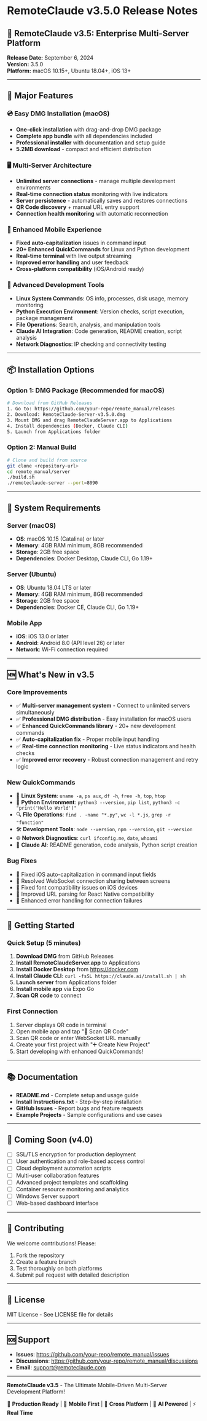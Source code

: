 # RemoteClaude v3.5.0 Release Notes

## 🎉 RemoteClaude v3.5: Enterprise Multi-Server Platform

**Release Date:** September 6, 2024  
**Version:** 3.5.0  
**Platform:** macOS 10.15+, Ubuntu 18.04+, iOS 13+

---

## 🚀 Major Features

### 💿 **Easy DMG Installation (macOS)**
- **One-click installation** with drag-and-drop DMG package
- **Complete app bundle** with all dependencies included
- **Professional installer** with documentation and setup guide
- **5.2MB download** - compact and efficient distribution

### 🖥️ **Multi-Server Architecture**
- **Unlimited server connections** - manage multiple development environments
- **Real-time connection status** monitoring with live indicators
- **Server persistence** - automatically saves and restores connections
- **QR Code discovery** + manual URL entry support
- **Connection health monitoring** with automatic reconnection

### 📱 **Enhanced Mobile Experience**
- **Fixed auto-capitalization** issues in command input
- **20+ Enhanced QuickCommands** for Linux and Python development
- **Real-time terminal** with live output streaming
- **Improved error handling** and user feedback
- **Cross-platform compatibility** (iOS/Android ready)

### 🤖 **Advanced Development Tools**
- **Linux System Commands**: OS info, processes, disk usage, memory monitoring
- **Python Execution Environment**: Version checks, script execution, package management
- **File Operations**: Search, analysis, and manipulation tools
- **Claude AI Integration**: Code generation, README creation, script analysis
- **Network Diagnostics**: IP checking and connectivity testing

---

## 📦 Installation Options

### Option 1: DMG Package (Recommended for macOS)
```bash
# Download from GitHub Releases
1. Go to: https://github.com/your-repo/remote_manual/releases
2. Download: RemoteClaude-Server-v3.5.0.dmg
3. Mount DMG and drag RemoteClaudeServer.app to Applications
4. Install dependencies (Docker, Claude CLI)
5. Launch from Applications folder
```

### Option 2: Manual Build
```bash
# Clone and build from source
git clone <repository-url>
cd remote_manual/server
./build.sh
./remoteclaude-server --port=8090
```

---

## 🔧 System Requirements

### Server (macOS)
- **OS**: macOS 10.15 (Catalina) or later
- **Memory**: 4GB RAM minimum, 8GB recommended
- **Storage**: 2GB free space
- **Dependencies**: Docker Desktop, Claude CLI, Go 1.19+

### Server (Ubuntu)
- **OS**: Ubuntu 18.04 LTS or later
- **Memory**: 4GB RAM minimum, 8GB recommended  
- **Storage**: 2GB free space
- **Dependencies**: Docker CE, Claude CLI, Go 1.19+

### Mobile App
- **iOS**: iOS 13.0 or later
- **Android**: Android 8.0 (API level 26) or later
- **Network**: Wi-Fi connection required

---

## 🆕 What's New in v3.5

### **Core Improvements**
- ✅ **Multi-server management system** - Connect to unlimited servers simultaneously
- ✅ **Professional DMG distribution** - Easy installation for macOS users
- ✅ **Enhanced QuickCommands library** - 20+ new development commands
- ✅ **Auto-capitalization fix** - Proper mobile input handling
- ✅ **Real-time connection monitoring** - Live status indicators and health checks
- ✅ **Improved error recovery** - Robust connection management and retry logic

### **New QuickCommands**
- 🐧 **Linux System**: `uname -a`, `ps aux`, `df -h`, `free -h`, `top`, `htop`
- 🐍 **Python Environment**: `python3 --version`, `pip list`, `python3 -c "print('Hello World')"`
- 🔍 **File Operations**: `find . -name "*.py"`, `wc -l *.js`, `grep -r "function"`
- 🛠️ **Development Tools**: `node --version`, `npm --version`, `git --version`
- 🌐 **Network Diagnostics**: `curl ifconfig.me`, `date`, `whoami`
- 🤖 **Claude AI**: README generation, code analysis, Python script creation

### **Bug Fixes**
- 🐛 Fixed iOS auto-capitalization in command input fields
- 🐛 Resolved WebSocket connection sharing between screens
- 🐛 Fixed font compatibility issues on iOS devices
- 🐛 Improved URL parsing for React Native compatibility
- 🐛 Enhanced error handling for connection failures

---

## 🚀 Getting Started

### Quick Setup (5 minutes)
1. **Download DMG** from GitHub Releases
2. **Install RemoteClaudeServer.app** to Applications
3. **Install Docker Desktop** from https://docker.com
4. **Install Claude CLI**: `curl -fsSL https://claude.ai/install.sh | sh`
5. **Launch server** from Applications folder
6. **Install mobile app** via Expo Go
7. **Scan QR code** to connect

### First Connection
1. Server displays QR code in terminal
2. Open mobile app and tap "📱 Scan QR Code"
3. Scan QR code or enter WebSocket URL manually
4. Create your first project with "➕ Create New Project"
5. Start developing with enhanced QuickCommands!

---

## 📚 Documentation

- **README.md** - Complete setup and usage guide
- **Install Instructions.txt** - Step-by-step installation
- **GitHub Issues** - Report bugs and feature requests
- **Example Projects** - Sample configurations and use cases

---

## 🔮 Coming Soon (v4.0)

- [ ] SSL/TLS encryption for production deployment
- [ ] User authentication and role-based access control
- [ ] Cloud deployment automation scripts
- [ ] Multi-user collaboration features
- [ ] Advanced project templates and scaffolding
- [ ] Container resource monitoring and analytics
- [ ] Windows Server support
- [ ] Web-based dashboard interface

---

## 🤝 Contributing

We welcome contributions! Please:
1. Fork the repository
2. Create a feature branch
3. Test thoroughly on both platforms
4. Submit pull request with detailed description

---

## 📄 License

MIT License - See LICENSE file for details

---

## 🆘 Support

- **Issues**: https://github.com/your-repo/remote_manual/issues
- **Discussions**: https://github.com/your-repo/remote_manual/discussions
- **Email**: support@remoteclaude.com

---

**RemoteClaude v3.5** - The Ultimate Mobile-Driven Multi-Server Development Platform!

🚀 **Production Ready** | 📱 **Mobile First** | 🐧 **Cross Platform** | 🤖 **AI Powered** | ⚡ **Real Time**